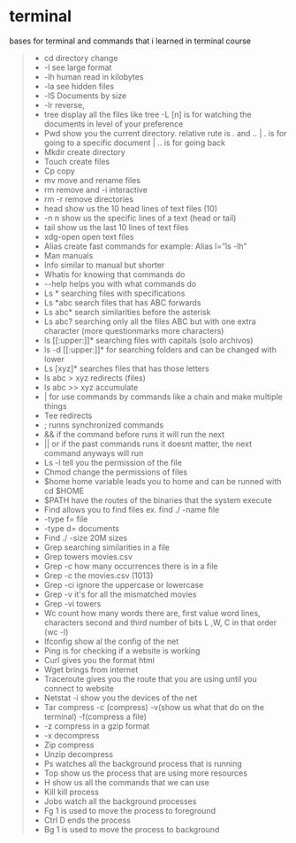 # terminal
bases for terminal and commands that i learned in terminal course
>- cd directory change
>- -l see large format 
>- -lh human read in kilobytes
>- -la see hidden files 
>- -lS Documents by size
>- -lr reverse, 
>- tree display all the files like tree -L [n] is for watching the documents in level of your preference
>- Pwd show you the current directory. relative rute is . and .. | . is for going to a specific document | .. is for going back
>- Mkdir create directory
>- Touch create files
>- Cp copy
>- mv move and rename files
>- rm remove and -i interactive
>- rm -r remove directories
>- head show us the 10 head lines of text files (10)
>- -n n show us the specific lines of a text (head or tail)
>- tail show us the last 10 lines of text files
>- xdg-open open text files
>- Alias create fast commands for example: Alias l=”ls -lh” 
>- Man manuals
>- Info  similar to manual but shorter 
>- Whatis for knowing that commands do
>- --help helps you with what commands do
>- Ls * searching files with specifications
>- Ls *abc search files that has ABC forwards
>- Ls abc* search similarities before the asterisk 
>- Ls abc? searching only all the files ABC but with one extra character (more questionmarks more characters)
>- ls [[:upper:]]* searching files with capitals (solo archivos)
>- ls -d [[:upper:]]* for searching folders and can be changed with lower 
>- Ls [xyz]* searches files that has those letters
>- ls abc > xyz redirects  (files)
>- ls abc >> xyz accumulate 
>- | for use commands by commands like a chain and make multiple things 
>- Tee redirects
>- ; runns synchronized commands
>- && if the command before runs it will run the next
>- || or if the past commands runs it doesnt matter, the next command anyways will run
>- Ls -l tell you the permission of the file
>- Chmod change the permissions of files
>- $home home variable leads you to home and can be runned with cd $HOME
>- $PATH have the routes of the binaries that the system execute
>- Find allows you to find files ex. find ./ -name file
>- -type f= file
>- -type d= documents
>- Find ./ -size 20M sizes
>- Grep searching similarities in a file
>- Grep towers movies.csv
>- Grep -c how many occurrences there is in a file
>- Grep -c the movies.csv (1013)
>- Grep -ci ignore the uppercase or lowercase
>- Grep -v it's for all the mismatched movies 
>- Grep -vi towers
>- Wc count how many words there are, first value word lines, characters second and third number of bits L ,W, C in that order (wc -l)
>- Ifconfig show al the config of the net
>- Ping is for checking if a website is working
>- Curl gives you the format html
>- Wget brings from internet
>- Traceroute gives you the route that you are using until you connect to website
>- Netstat -i show you the devices of the net
>- Tar compress -c (compress) -v(show us what that do on the terminal) -f(compress a file)
>- -z compress in a gzip format
>- -x decompress
>- Zip compress
>- Unzip decompress
>- Ps watches all the background process that is running
>- Top show us the process that are using more resources
>- H show us all the commands that we can use
>- Kill kill process
>- Jobs watch all the background processes
>- Fg 1 is used to move the process to foreground
>- Ctrl D ends the process
>- Bg 1 is used to move the process to background
